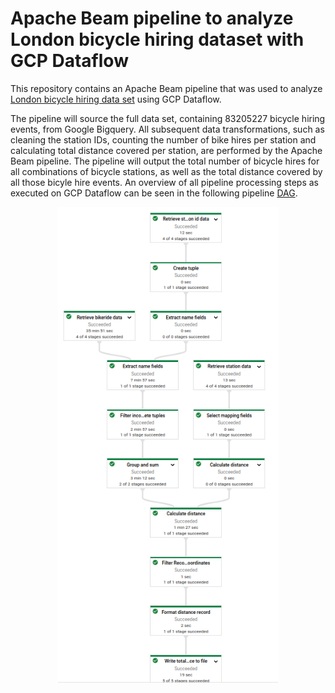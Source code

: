 # Apache Beam pipeline to analyze London bicycle hiring dataset with GCP Dataflow

This repository contains an Apache Beam pipeline that was used to analyze [London bicycle hiring data set](https://console.cloud.google.com/marketplace/product/greater-london-authority/london-bicycles) using GCP Dataflow.

The pipeline will source the full data set, containing 83205227 bicycle hiring events, from Google Bigquery. All subsequent data transformations, such as cleaning the station IDs, counting the number of bike hires per station and calculating total distance covered per station, are performed by the Apache Beam pipeline. The pipeline will output the total number of bicycle hires for all combinations of bicycle stations, as well as the total distance covered by all those bicyle hire events.
An overview of all pipeline processing steps as executed on GCP Dataflow can be seen in the following pipeline [DAG](https://en.wikipedia.org/wiki/Directed_acyclic_graph).

<p align="center">
  <img src="img/pipeline_dag.png" alt="Apache Beam pipeline to analyze London bicyle sharing data set" style="height: 70%; width:70%;"/>
</p>
